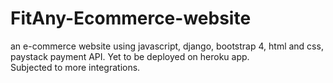 # FitAny-Ecommerce-website
an e-commerce website using javascript, django, bootstrap 4, html and css, paystack payment API. 
Yet to be deployed on heroku app.  
Subjected to more integrations. 
